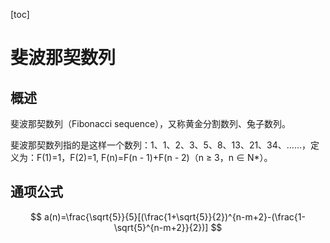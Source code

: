 [toc]

# 斐波那契数列

## 概述

斐波那契数列（Fibonacci sequence），又称黄金分割数列、兔子数列。

斐波那契数列指的是这样一个数列：1、1、2、3、5、8、13、21、34、……，定义为：F(1)=1，F(2)=1, F(n)=F(n - 1)+F(n - 2)（n ≥ 3，n ∈ N*）。

## 通项公式

$$
a(n)=\frac{\sqrt{5}}{5}[(\frac{1+\sqrt{5}}{2})^{n-m+2}-(\frac{1-\sqrt{5}^{n-m+2}}{2})]
$$

